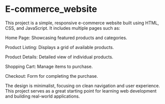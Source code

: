 # E-commerce_website

This project is a simple, responsive e-commerce website built using HTML, CSS, and JavaScript. It includes multiple pages such as:

Home Page: Showcasing featured products and categories.

Product Listing: Displays a grid of available products.

Product Details: Detailed view of individual products.

Shopping Cart: Manage items to purchase.

Checkout: Form for completing the purchase.

The design is minimalist, focusing on clean navigation and user experience. This project serves as a great starting point for learning web development and building real-world applications.

